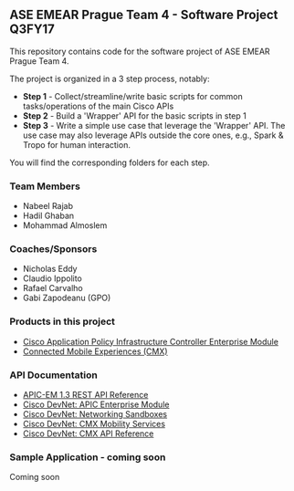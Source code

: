 ## ASE EMEAR Prague Team 4 - Software Project Q3FY17
This repository contains code for the software project of ASE EMEAR Prague Team 4.

The project is organized in a 3 step process, notably:
* **Step 1** - Collect/streamline/write basic scripts for common tasks/operations of the main Cisco APIs
* **Step 2** - Build a 'Wrapper' API for the basic scripts in step 1
* **Step 3** - Write a simple use case that leverage the 'Wrapper' API. The use case may also leverage APIs outside the core ones, e.g., Spark & Tropo for human interaction.

You will find the corresponding folders for each step.



### Team Members
* Nabeel Rajab
* Hadil Ghaban
* Mohammad Almoslem



### Coaches/Sponsors
* Nicholas Eddy
* Claudio Ippolito
* Rafael Carvalho
* Gabi Zapodeanu (GPO)




### Products in this project
* [Cisco Application Policy Infrastructure Controller Enterprise Module](http://www.cisco.com/c/en/us/products/cloud-systems-management/application-policy-infrastructure-controller-enterprise-module/index.html)
* [Connected Mobile Experiences (CMX)](http://www.cisco.com/c/en/us/solutions/enterprise-networks/connected-mobile-experiences/index.html)



### API Documentation
* [APIC-EM 1.3 REST API Reference](http://devnetapic.cisco.com/)
* [Cisco DevNet: APIC Enterprise Module](https://developer.cisco.com/site/apic-em/docs/)
* [Cisco DevNet: Networking Sandboxes](https://devnetsandbox.cisco.com/RM/Topology?c=14ec7ccf-2988-474e-a135-1e90b9bc6caf)
* [Cisco DevNet: CMX Mobility Services](https://developer.cisco.com/site/cmx-mobility-services/docs/guides/overview/)
* [Cisco DevNet: CMX API Reference](https://developer.cisco.com/site/cmx-mobility-services/docs/references/cmx-10.2-api-reference/)



### Sample Application - coming soon
Coming soon
